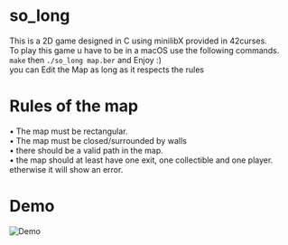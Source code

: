 # so_long
This is a 2D game designed in C using minilibX provided in 42curses. \
To play this game u have to be in a macOS use the following commands. \
`make` then `./so_long map.ber` and Enjoy :) \
you can Edit the Map as long as it respects the rules

# Rules of the map
• The map must be rectangular. \
• The map must be closed/surrounded by walls \
• there should be a valid path in the map. \
• the map should at least have one exit, one collectible and one player. etherwise it will show an error.

# Demo
![Demo](https://user-images.githubusercontent.com/111463922/216670676-a438e3d7-ca1d-44c4-b0c0-46db352c3524.gif)
